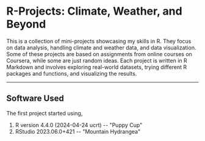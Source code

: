 # R-Projects: Climate, Weather, and Beyond

This is a collection of mini-projects showcasing my skills in R. They focus on data analysis, handling climate and weather data, and data visualization. Some of these projects are based on assignments from online courses on Coursera, while some are just random ideas. Each project is written in R Markdown and involves exploring real-world datasets, trying different R packages and functions, and visualizing the results.

-----------------

## Software Used

The first project started using,

1. R version 4.4.0  (2024-04-24 ucrt) -- "Puppy Cup"
2. RStudio 2023.06.0+421 -- "Mountain Hydrangea" 
